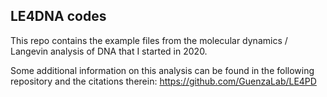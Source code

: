 ## LE4DNA codes

This repo contains the example files from the molecular dynamics / Langevin analysis of DNA that I started in 2020. 

Some additional information on this analysis can be found in the following repository and the citations therein: https://github.com/GuenzaLab/LE4PD 
